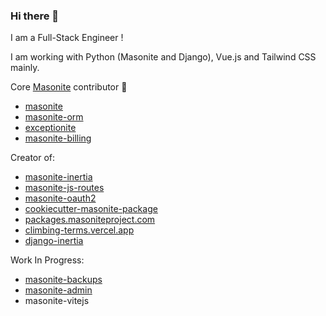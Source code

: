 ### Hi there 👋

I am a Full-Stack Engineer !

I am working with Python (Masonite and Django), Vue.js and Tailwind CSS mainly.

Core [Masonite](https://docs.masoniteproject.com/) contributor :rocket:
- [masonite](https://github.com/MasoniteFramework/masonite/)
- [masonite-orm](https://github.com/MasoniteFramework/orm/)
- [exceptionite](https://github.com/MasoniteFramework/exceptionite/)
- [masonite-billing](https://github.com/MasoniteFramework/billing/)

Creator of:
- [masonite-inertia](https://github.com/girardinsamuel/masonite-inertia/)
- [masonite-js-routes](https://github.com/girardinsamuel/masonite-js-routes/)
- [masonite-oauth2](https://github.com/girardinsamuel/masonite-oauth2/)
- [cookiecutter-masonite-package](https://github.com/girardinsamuel/cookiecutter-masonite-package/)
- [packages.masoniteproject.com](https://packages.masoniteproject.com)
- [climbing-terms.vercel.app](https://climbing-terms.vercel.app)
- [django-inertia](https://github.com/girardinsamuel/django-inertia/)

Work In Progress:
- [masonite-backups](https://github.com/girardinsamuel/masonite-backups/)
- [masonite-admin](https://github.com/girardinsamuel/masonite-admin/)
- masonite-vitejs
